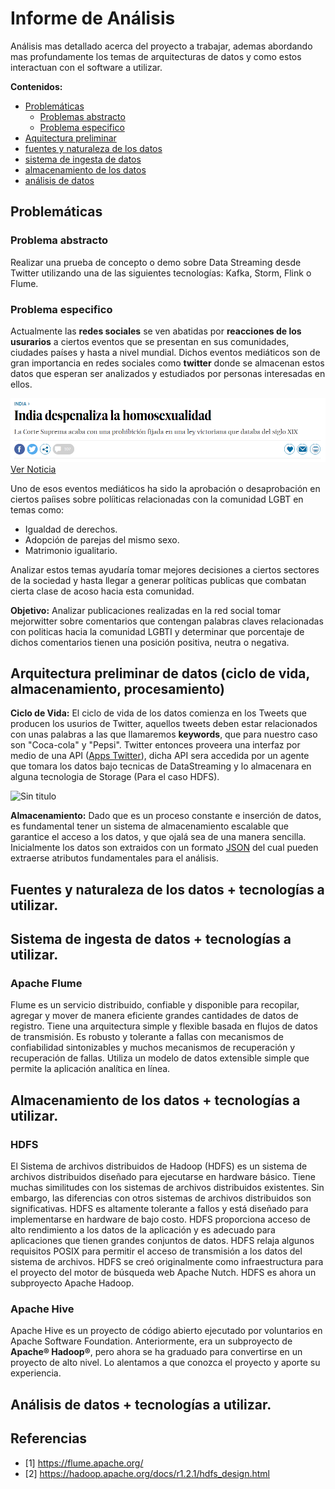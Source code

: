 # Informe de Análisis

Análisis mas detallado acerca del proyecto a trabajar, ademas abordando mas profundamente los temas de arquitecturas de datos y como estos interactuan con el software a utilizar.

**Contenidos:**

- [Problemáticas](#Problemáticas)
	- [Problemas abstracto](#Problema-abstracto)
	- [Problema especifico](#Problema-especifico)
- [Aquitectura preliminar](#arquitectura-preliminar-de-datos-ciclo-de-vida-almacenamiento-procesamiento)
- [fuentes y naturaleza de los datos](#fuentes-y-naturaleza-de-los-datos--tecnologías-a-utilizar)
- [sistema de ingesta de datos](#sistema-de-ingesta-de-datos--tecnologías-a-utilizar)
- [almacenamiento de los datos](#almacenamiento-de-los-datos--tecnologías-a-utilizar)
- [análisis de datos](#análisis-de-datos--tecnologías-a-utilizar)






## Problemáticas

### Problema abstracto

Realizar una prueba de concepto o demo sobre Data Streaming desde Twitter utilizando una de las siguientes tecnologías: Kafka, Storm, Flink o Flume.

### Problema especifico

Actualmente las **redes sociales** se ven abatidas por **reacciones de los usurarios** a ciertos eventos que se presentan en sus comunidades, ciudades países y hasta a nivel mundial. Dichos eventos mediáticos son de gran importancia en redes sociales como **twitter**  donde se almacenan estos datos que esperan ser analizados y estudiados por personas interesadas en ellos.


![Ver Noticia](imagenes/Noticia.PNG)
[Ver Noticia](https://elpais.com/internacional/2018/09/06/actualidad/1536217018_424450.html)

Uno de esos eventos mediáticos ha sido la aprobación o desaprobación en ciertos paíises sobre políiticas relacionadas con la comunidad LGBT en temas como:

- Igualdad de derechos.
-  Adopción de parejas del mismo sexo.
- Matrimonio igualitario.

Analizar estos temas ayudaría tomar mejores decisiones a ciertos sectores de la sociedad y hasta llegar a generar políticas publicas que combatan cierta clase de acoso hacia esta comunidad.

**Objetivo:** Analizar publicaciones realizadas en la red social tomar mejorwitter sobre comentarios que contengan palabras claves relacionadas con politicas hacia la comunidad LGBTI y determinar que porcentaje de dichos comentarios tienen una posición positiva, neutra o negativa.


## Arquitectura preliminar de datos (ciclo de vida, almacenamiento, procesamiento)

 **Ciclo de Vida:**  El ciclo de vida de los datos comienza en los Tweets que producen los usurios de Twitter, aquellos tweets deben estar relacionados con unas palabras a las que llamaremos  **keywords**, que para nuestro caso son "Coca-cola" y "Pepsi". Twitter entonces proveera una interfaz por medio de una API ([Apps Twitter](https://apps.twitter.com/)), dicha API sera accedida por un agente que tomara los datos bajo tecnicas de DataStreaming y lo almacenara en alguna tecnologia de Storage (Para el caso HDFS).
 
 ![Sin titulo](https://picasaweb.google.com/112351682247760038310/6621239582374091009#6621239579488911762)

 **Almacenamiento:**  Dado que es un proceso constante e inserción de datos, es fundamental tener un sistema de almacenamiento escalable que garantice el acceso a los datos, y que ojalá sea de una manera sencilla. Inicialmente los datos son extraidos con un formato  [JSON](https://es.wikipedia.org/wiki/JSON)  del cual pueden extraerse atributos fundamentales para el análisis.

## Fuentes y naturaleza de los datos + tecnologías a utilizar.

## Sistema de ingesta de datos + tecnologías a utilizar.

### Apache Flume

Flume es un servicio distribuido, confiable y disponible para recopilar, agregar y mover de manera eficiente grandes cantidades de datos de registro. Tiene una arquitectura simple y flexible basada en flujos de datos de transmisión. Es robusto y tolerante a fallas con mecanismos de confiabilidad sintonizables y muchos mecanismos de recuperación y recuperación de fallas. Utiliza un modelo de datos extensible simple que permite la aplicación analítica en línea.

## Almacenamiento de los datos + tecnologías a utilizar.

### HDFS

El Sistema de archivos distribuidos de Hadoop (HDFS) es un sistema de archivos distribuidos diseñado para ejecutarse en hardware básico. Tiene muchas similitudes con los sistemas de archivos distribuidos existentes. Sin embargo, las diferencias con otros sistemas de archivos distribuidos son significativas. HDFS es altamente tolerante a fallos y está diseñado para implementarse en hardware de bajo costo. HDFS proporciona acceso de alto rendimiento a los datos de la aplicación y es adecuado para aplicaciones que tienen grandes conjuntos de datos. HDFS relaja algunos requisitos POSIX para permitir el acceso de transmisión a los datos del sistema de archivos. HDFS se creó originalmente como infraestructura para el proyecto del motor de búsqueda web Apache Nutch. HDFS es ahora un subproyecto Apache Hadoop.

### Apache Hive

Apache Hive es un proyecto de código abierto ejecutado por voluntarios en Apache Software Foundation. Anteriormente, era un subproyecto de **Apache® Hadoop®**, pero ahora se ha graduado para convertirse en un proyecto de alto nivel. Lo alentamos a que conozca el proyecto y aporte su experiencia.

## Análisis de datos + tecnologías a utilizar.

## Referencias

- [1] https://flume.apache.org/
- [2] https://hadoop.apache.org/docs/r1.2.1/hdfs_design.html
<!--stackedit_data:
eyJoaXN0b3J5IjpbMTQyMDU4NTA5MSwtMTUwNjAyNjQ0MCwtMT
QxNTYxMzAsLTMxOTMwNjgxNywxMDgxMjM2MDc2LC0xMjY4MjI4
MTg0LDE0NzQ3NTIwOTgsMTk2MDMwNjE1MSwzMTQ0ODMzMzEsLT
EzMTU5NzkxNDMsMTg5MTIxOTc3MiwzNDY1MTE5OTYsMTQzMDk1
ODI2MCwtMjEzNzgxOTAxOSwtNDg2Mzk4NDYyLC0xMjA1Mzc4Mj
EsLTE4MzA5ODE1NjAsLTIwODg3NDY2MTIsOTgzNjQ2NTA2XX0=

-->